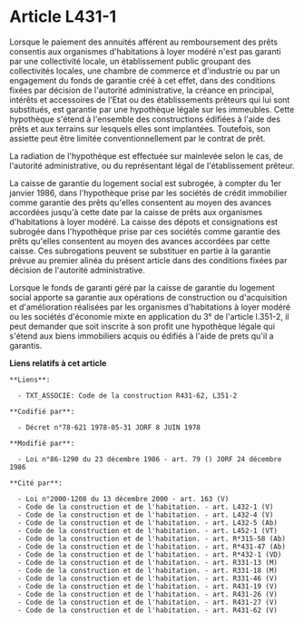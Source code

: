 # Article L431-1

Lorsque le paiement des annuités afférent au remboursement des prêts consentis aux organismes d'habitations à loyer modéré
n'est pas garanti par une collectivité locale, un établissement public groupant des collectivités locales, une chambre de
commerce et d'industrie ou par un engagement du fonds de garantie créé à cet effet, dans des conditions fixées par décision
de l'autorité administrative, la créance en principal, intérêts et accessoires de l'Etat ou des établissements prêteurs qui
lui sont substitués, est garantie par une hypothèque légale sur les immeubles. Cette hypothèque s'étend à l'ensemble des
constructions édifiées à l'aide des prêts et aux terrains sur lesquels elles sont implantées. Toutefois, son assiette peut
être limitée conventionnellement par le contrat de prêt.

La radiation de l'hypothèque est effectuée sur mainlevée selon le cas, de l'autorité administrative, ou du représentant légal
de l'établissement prêteur.

La caisse de garantie du logement social est subrogée, à compter du 1er janvier 1986, dans l'hypothèque prise par les
sociétés de crédit immobilier comme garantie des prêts qu'elles consentent au moyen des avances accordées jusqu'à cette date
par la caisse de prêts aux organismes d'habitations à loyer modéré. La caisse des dépots et consignations est subrogée dans
l'hypothèque prise par ces sociétés comme garantie des prêts qu'elles consentent au moyen des avances accordées par cette
caisse. Ces subrogations peuvent se substituer en partie à la garantie prévue au premier alinéa du présent article dans des
conditions fixées par décision de l'autorité administrative.

Lorsque le fonds de garanti géré par la caisse de garantie du logement social apporte sa garantie aux opérations de
construction ou d'acquisition et d'amélioration  réalisées par les organismes d'habitations à loyer modéré ou les sociétés
d'économie mixte en application du 3° de l'article l.351-2, il peut demander que soit inscrite à son profit une hypothèque
légale qui s'étend aux biens immobiliers acquis ou édifiés à l'aide de prets qu'il a garantis.

**Liens relatifs à cet article**

	**Liens**:

	  - TXT_ASSOCIE: Code de la construction R431-62, L351-2

	**Codifié par**:

	  - Décret n°78-621 1978-05-31 JORF 8 JUIN 1978

	**Modifié par**:

	  - Loi n°86-1290 du 23 décembre 1986 - art. 79 () JORF 24 décembre 1986

	**Cité par**:

	  - Loi n°2000-1208 du 13 décembre 2000 - art. 163 (V)
	  - Code de la construction et de l'habitation. - art. L432-1 (V)
	  - Code de la construction et de l'habitation. - art. L432-4 (V)
	  - Code de la construction et de l'habitation. - art. L432-5 (Ab)
	  - Code de la construction et de l'habitation. - art. L452-1 (VT)
	  - Code de la construction et de l'habitation. - art. R*315-58 (Ab)
	  - Code de la construction et de l'habitation. - art. R*431-47 (Ab)
	  - Code de la construction et de l'habitation. - art. R*432-1 (VD)
	  - Code de la construction et de l'habitation. - art. R331-13 (M)
	  - Code de la construction et de l'habitation. - art. R331-18 (M)
	  - Code de la construction et de l'habitation. - art. R331-46 (V)
	  - Code de la construction et de l'habitation. - art. R431-19 (V)
	  - Code de la construction et de l'habitation. - art. R431-26 (V)
	  - Code de la construction et de l'habitation. - art. R431-27 (V)
	  - Code de la construction et de l'habitation. - art. R431-62 (V)
